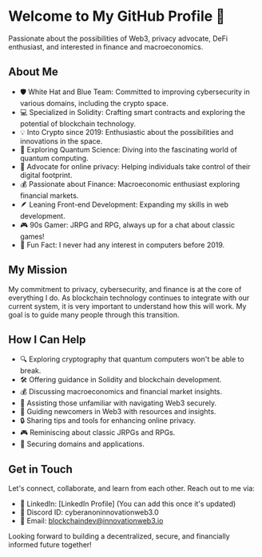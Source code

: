 # Welcome to My GitHub Profile 👋

Passionate about the possibilities of Web3, privacy advocate, DeFi enthusiast, and interested in finance and macroeconomics.

## About Me

- 🛡️ White Hat and Blue Team: Committed to improving cybersecurity in various domains, including the crypto space.
- 💻 Specialized in Solidity: Crafting smart contracts and exploring the potential of blockchain technology.
- 💡 Into Crypto since 2019: Enthusiastic about the possibilities and innovations in the space.
- 🌌 Exploring Quantum Science: Diving into the fascinating world of quantum computing.
- 🔐 Advocate for online privacy: Helping individuals take control of their digital footprint.
- 💰 Passionate about Finance: Macroeconomic enthusiast exploring financial markets.
- 🪶 Leaning Front-end Development: Expanding my skills in web development.
- 🎮 90s Gamer: JRPG and RPG, always up for a chat about classic games!
- 🎉 Fun Fact: I never had any interest in computers before 2019.

## My Mission

My commitment to privacy, cybersecurity, and finance is at the core of everything I do. As blockchain technology continues to integrate with our current system, it is very important to understand how this will work. My goal is to guide many people through this transition.

## How I Can Help

- 🔍 Exploring cryptography that quantum computers won't be able to break.
- 🛠️ Offering guidance in Solidity and blockchain development.
- 💰 Discussing macroeconomics and financial market insights.
- 🚀 Assisting those unfamiliar with navigating Web3 securely.
- 🌱 Guiding newcomers in Web3 with resources and insights.
- 🔒 Sharing tips and tools for enhancing online privacy.
- 🎮 Reminiscing about classic JRPGs and RPGs.
- 🔐 Securing domains and applications.

## Get in Touch

Let's connect, collaborate, and learn from each other. Reach out to me via:

- 💼 LinkedIn: [LinkedIn Profile] (You can add this once it's updated)
- 💬 Discord ID: cyberanoninnovationweb3.0
- 📧 Email: [blockchaindev@innovationweb3.io](mailto:blockchaindev@innovationweb3.io)

Looking forward to building a decentralized, secure, and financially informed future together!
